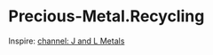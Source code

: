 # Precious-Metal.Recycling
Inspire: [channel:  J and L Metals](https://www.youtube.com/@jandlcrafting1332)
